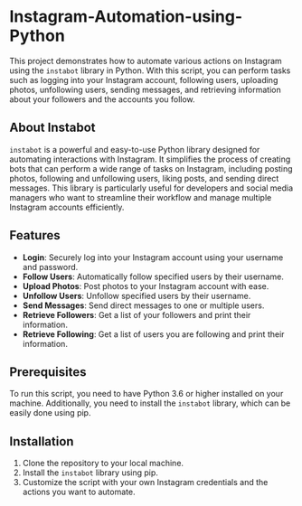 # Instagram-Automation-using-Python

This project demonstrates how to automate various actions on Instagram using the `instabot` library in Python. With this script, you can perform tasks such as logging into your Instagram account, following users, uploading photos, unfollowing users, sending messages, and retrieving information about your followers and the accounts you follow.

## About Instabot

`instabot` is a powerful and easy-to-use Python library designed for automating interactions with Instagram. It simplifies the process of creating bots that can perform a wide range of tasks on Instagram, including posting photos, following and unfollowing users, liking posts, and sending direct messages. This library is particularly useful for developers and social media managers who want to streamline their workflow and manage multiple Instagram accounts efficiently.

## Features

- **Login**: Securely log into your Instagram account using your username and password.
- **Follow Users**: Automatically follow specified users by their username.
- **Upload Photos**: Post photos to your Instagram account with ease.
- **Unfollow Users**: Unfollow specified users by their username.
- **Send Messages**: Send direct messages to one or multiple users.
- **Retrieve Followers**: Get a list of your followers and print their information.
- **Retrieve Following**: Get a list of users you are following and print their information.

## Prerequisites

To run this script, you need to have Python 3.6 or higher installed on your machine. Additionally, you need to install the `instabot` library, which can be easily done using pip.

## Installation

1. Clone the repository to your local machine.
2. Install the `instabot` library using pip.
3. Customize the script with your own Instagram credentials and the actions you want to automate.
